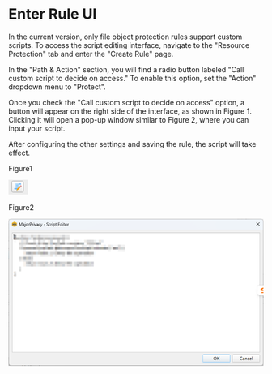 # Enter Rule UI

In the current version, only file object protection rules support custom scripts. To access the script editing interface, navigate to the "Resource Protection" tab and enter the "Create Rule" page.

In the "Path & Action" section, you will find a radio button labeled "Call custom script to decide on access." To enable this option, set the "Action" dropdown menu to "Protect".

Once you check the "Call custom script to decide on access" option, a button will appear on the right side of the interface, as shown in Figure 1. Clicking it will open a pop-up window similar to Figure 2, where you can input your script.

After configuring the other settings and saving the rule, the script will take effect.

Figure1

![Pic 1](ScriptWritingButton.png)

Figure2

![Pic 2](WritingUI.png)
